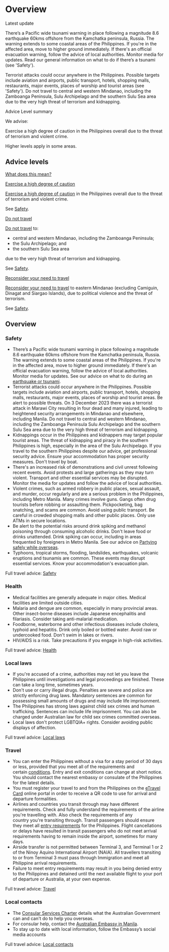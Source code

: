 # Overview

Latest update

There’s a Pacific wide tsunami warning in place following a magnitude 8.6 earthquake 60kms offshore from the Kamchatka peninsula, Russia. The warning extends to some coastal areas of the Philippines. If you're in the affected area, move to higher ground immediately. If there's an official evacuation warning, follow the advice of local authorities. Monitor media for updates. Read our general information on what to do if there’s a tsunami (see 'Safety').  
  
Terrorist attacks could occur anywhere in the Philippines. Possible targets include aviation and airports, public transport, hotels, shopping malls, restaurants, major events, places of worship and tourist areas (see 'Safety'). Do not travel to central and western Mindanao, including the Zamboanga Peninsula, Sulu Archipelago and the southern Sulu Sea area due to the very high threat of terrorism and kidnapping.

Advice Level summary

We advise:

Exercise a high degree of caution in the Philippines overall due to the threat of terrorism and violent crime.

Higher levels apply in some areas.

## Advice levels

[What does this mean?](/before-you-go/travel-advice-explained/)

[Exercise a high degree of caution](https://www.smartraveller.gov.au/consular-services/travel-advice-explained#level2)

[Exercise a high degree of caution](https://www.smartraveller.gov.au/consular-services/travel-advice-explained#level2) in the Philippines overall due to the threat of terrorism and violent crime.

See [Safety](#safety).

[Do not travel](https://www.smartraveller.gov.au/consular-services/travel-advice-explained#level4)

[Do not travel](https://www.smartraveller.gov.au/consular-services/travel-advice-explained#level4) to:

* central and western Mindanao, including the Zamboanga Peninsula;
* the Sulu Archipelago; and
* the southern Sulu Sea area

due to the very high threat of terrorism and kidnapping.

See [Safety](#safety).

[Reconsider your need to travel](https://www.smartraveller.gov.au/consular-services/travel-advice-explained#level3)

[Reconsider your need to travel](https://www.smartraveller.gov.au/consular-services/travel-advice-explained#level3) to eastern Mindanao (excluding Camiguin, Dinagat and Siargao Islands), due to political violence and the threat of terrorism.

See [Safety](#safety).

## Overview

### Safety

* There’s a Pacific wide tsunami warning in place following a magnitude 8.6 earthquake 60kms offshore from the Kamchatka peninsula, Russia. The warning extends to some coastal areas of the Philippines. If you're in the affected area, move to higher ground immediately. If there's an official evacuation warning, follow the advice of local authorities. Monitor media for updates. See our advice on what to do during an [earthquake or tsunami](https://www.smartraveller.gov.au/before-you-go/safety/earthquakes-tsunamis).
* Terrorist attacks could occur anywhere in the Philippines. Possible targets include aviation and airports, public transport, hotels, shopping malls, restaurants, major events, places of worship and tourist areas. Be alert to possible threats. On 3 December 2023 there was a terrorist attack in Marawi City resulting in four dead and many injured, leading to heightened security arrangements in Mindanao and elsewhere, including Manila. Do not travel to central and western Mindanao, including the Zamboanga Peninsula Sulu Archipelago and the southern Sulu Sea area due to the very high threat of terrorism and kidnapping.
* Kidnappings occur in the Philippines and kidnappers may target popular tourist areas. The threat of kidnapping and piracy in the southern Philippines is high, especially in the area of the Sulu Archipelago. If you travel to the southern Philippines despite our advice, get professional security advice. Ensure your accommodation has proper security measures. Don't travel by boat.
* There's an increased risk of demonstrations and civil unrest following recent events. Avoid protests and large gatherings as they may turn violent. Transport and other essential services may be disrupted. Monitor the media for updates and follow the advice of local authorities.
* Violent crimes, such as armed robbery in public places, sexual assault, and murder, occur regularly and are a serious problem in the Philippines, including Metro Manila. Many crimes involve guns. Gangs often drug tourists before robbing or assaulting them. Pickpocketing, bag snatching, and scams are common. Avoid using public transport. Be careful in crowded shopping malls and other public places. Only use ATMs in secure locations.
* Be alert to the potential risks around drink spiking and methanol poisoning through consuming alcoholic drinks. Don't leave food or drinks unattended. Drink spiking can occur, including in areas frequented by foreigners in Metro Manila. See our advice on [Partying safely while overseas](https://www.smartraveller.gov.au/before-you-go/safety/partying).
* Typhoons, tropical storms, flooding, landslides, earthquakes, volcanic eruptions and tsunamis are common. These events may disrupt essential services. Know your accommodation's evacuation plan.

Full travel advice: [Safety](#safety)

### Health

* Medical facilities are generally adequate in major cities. Medical facilities are limited outside cities.
* Malaria and dengue are common, especially in many provincial areas. Other insect-borne diseases include Japanese encephalitis and filariasis. Consider taking anti-malarial medication.
* Foodborne, waterborne and other infectious diseases include cholera, typhoid and hepatitis. Drink only boiled or bottled water. Avoid raw or undercooked food. Don't swim in lakes or rivers.
* HIV/AIDS is a risk. Take precautions if you engage in high-risk activities.

Full travel advice: [Health](#health)

### Local laws

* If you're accused of a crime, authorities may not let you leave the Philippines until investigations and legal proceedings are finished. These can take a long time, sometimes years.
* Don't use or carry illegal drugs. Penalties are severe and police are strictly enforcing drug laws. Mandatory sentences are common for possessing small amounts of drugs and may include life imprisonment.
* The Philippines has strong laws against child sex crimes and human trafficking. Sentences can include life imprisonment. You can also be charged under Australian law for child sex crimes committed overseas.
* Local laws don't protect LGBTQIA+ rights. Consider avoiding public displays of affection.

Full travel advice: [Local laws](#local-laws)

### Travel

* You can enter the Philippines without a visa for a stay period of 30 days or less, provided that you meet all of the requirements and certain [conditions](https://etravel.gov.ph/entry-guidelines). Entry and exit conditions can change at short notice. You should contact the nearest embassy or consulate of the Philippines for the latest details.
* You must register your travel to and from the Philippines on the [eTravel Card](https://etravel.gov.ph/) online portal in order to receive a QR code to use for arrival and departure formalities.
* Airlines and countries you transit through may have different requirements. Check and fully understand the requirements of the airline you're travelling with. Also check the requirements of any country you're transiting through. Transit passengers should ensure they meet all [entry requirements](https://etravel.gov.ph/entry-guidelines) for the Philippines. Flight cancellations or delays have resulted in transit passengers who do not meet arrival requirements having to remain inside the airport, sometimes for many days.
* Airside transfer is not permitted between Terminal 3, and Terminal 1 or 2 of the Ninoy Aquino International Airport (NAIA). All travellers transiting to or from Terminal 3 must pass through Immigration and meet all Philippine arrival requirements.
* Failure to meet entry requirements may result in you being denied entry to the Philippines and detained until the next available flight to your port of departure or Australia, at your own expense.

Full travel advice: [Travel](#travel)

### Local contacts

* The [Consular Services Charter](/consular-services/consular-services-charter "Consular Services Charter") details what the Australian Government can and can't do to help you overseas.
* For consular help, contact the [Australian Embassy in Manila](https://philippines.embassy.gov.au/mnla/home.html).
* To stay up to date with local information, follow the Embassy’s social media accounts

Full travel advice: [Local contacts](#local-contacts)